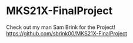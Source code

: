# MKS21X-FinalProject
Check out my man Sam Brink for the Project!
https://github.com/sbrink00/MKS21X-FinalProject
